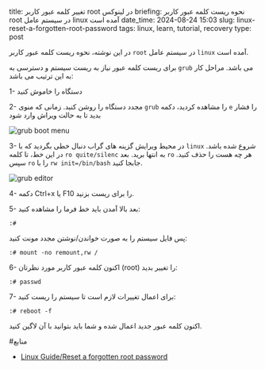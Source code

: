 title: تغییر کلمه عبور کاربر root در لینوکس
briefing: نحوه ریست کلمه عبور کاربر root در سیستم عامل linux آمده است
date_time: 2024-08-24 15:03
slug: linux-reset-a-forgotten-root-password
tags: linux, learn, tutorial, recovery 
type: post

در این نوشته، نحوه ریست کلمه عبور کاربر `root` در سیستم عامل `linux` آمده است.

برای ریست کلمه عبور نیاز به ریست سیستم و دسترسی به `grub` می باشد. مراحل کار به این ترتیب می باشد:

 1- دستگاه را خاموش کنید
 
 2- مجدد دستگاه را روشن کنید. زمانی که منوی `grub` را مشاهده کردید، دکمه `e` را فشار بدید
 تا به حالت ویراش وارد شود

![grub boot menu](grub.png "Grub Boot Menu") 

 3- در محیط ویرایش گزینه های گراب دنبال خطی بگردید که با `linux` شروع شده باشد. در این خط، تا کلمه 
  `ro quite/silenc` به انتها برید. بعد `ro` هر چه هست را حذف کنید. سپس `ro` را با `rw init=/bin/bash` 
  جابجا کنید.
 
![grub editor](editGrub.png "Grub in edit mode")

 4- دکمه Ctrl+x یا F10 را برای ریست بزنید.
 
 5- بعد بالا آمدن باید خط فرما را مشاهده کنید:
 
    :#

پس فایل سیستم را به صورت خواندن/نوشتن مجدد مونت کنید:

    :# mount -no remount,rw /

 6- اکنون کلمه عبور کاربر مورد نظرتان (root) را تغییر بدید:
 
    :# passwd

 7- برای اعمال تغییرات لازم است تا سیستم را ریست کنید:
 
    :# reboot -f

اکنون کلمه عبور جدید اعمال شده و شما باید بتوانید با آن لاگین کنید.

#منابع
 - [Linux Guide/Reset a forgotten root password](https://en.wikibooks.org/wiki/Linux_Guide/Reset_a_forgotten_root_password)